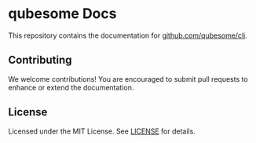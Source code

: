 # qubesome Docs

This repository contains the documentation for [github.com/qubesome/cli](https://github.com/qubesome/cli).

## Contributing

We welcome contributions! You are encouraged to submit pull requests to enhance or extend the documentation.

## License

Licensed under the MIT License. See [LICENSE](LICENSE) for details.
